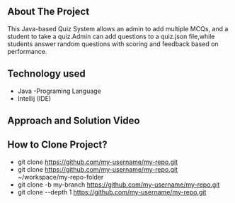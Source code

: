 ## About The Project

This Java-based Quiz System allows an admin to add multiple MCQs,
and a student to take a quiz.Admin can add questions to a quiz.json
file,while students answer random questions with scoring and feedback 
based on performance.

## Technology used
- Java -Programing Language
- Intellij (IDE)

## Approach and Solution Video



## How to Clone Project?
- git clone <https://github.com/my-username/my-repo.git>
- git clone <https://github.com/my-username/my-repo.git> ~/workspace/my-repo-folder
- git clone -b my-branch <https://github.com/my-username/my-repo.git>
- git clone --depth 1 <https://github.com/my-username/my-repo.git>
